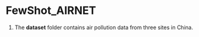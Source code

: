 # FewShot_AIRNET

1. The **dataset** folder contains air pollution data from three sites in China.
 
